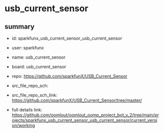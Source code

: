 # usb_current_sensor
 
## summary 
* id: sparkfunx_usb_current_sensor_usb_current_sensor
* user: sparkfunx
* name: usb_current_sensor
* board: usb_current_sensor
* repo: https://github.com/sparkfunX/USB_Current_Sensor



* src_file_repo_sch: 
* src_file_repo_sch_link: https://github.com/sparkfunX/USB_Current_Sensor/tree/master/
* full details link: https://github.com/oomlout/oomlout_oomp_project_bot_v_2/tree/main/projects/sparkfunx_usb_current_sensor_usb_current_sensor/current_version/working  







